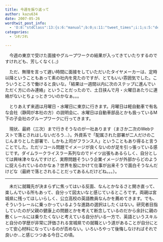```yaml
---
title: 今週を振り返って
author: kazu634
date: 2007-05-26
wordtwit_post_info:
  - 'O:8:"stdClass":13:{s:6:"manual";b:0;s:11:"tweet_times";i:1;s:5:"delay";i:0;s:7:"enabled";i:1;s:10:"separation";s:2:"60";s:7:"version";s:3:"3.7";s:14:"tweet_template";b:0;s:6:"status";i:2;s:6:"result";a:0:{}s:13:"tweet_counter";i:2;s:13:"tweet_log_ids";a:1:{i:0;i:2963;}s:9:"hash_tags";a:0:{}s:8:"accounts";a:1:{i:0;s:7:"kazu634";}}'
categories:
  - つれづれ

---
```

<div class="section">
<p>
    　今週の東京で受けた面接やグループワークの結果が入ってきていたりするのですけれども、芳しくなく(..;)
</p>
  
<p>
    　ただ、無理を言って遅い時間に面接をしていただいたタイヤメーカーは、定時以降ということもあって素の社内を見たのですが、とてもいい雰囲気でした。こういうところで働けると良いな。「結果は一週間以内に次のステップに進んでいただく方にのみ連絡」ということだったので、土日挟んで月・火曜日あたりに連絡がないとちょっときついのかなぁ。。。
</p>
  
<p>
    　とりあえず来週は月曜日・水曜日に東京に行きます。月曜日は軽自動車で有名な会社（静岡が本社の方）の説明会に、水曜日は自動車部品とかも扱っているM下の子会社のグループワークに行ってきます。
</p>
  
<p>
    　現状、最終（三次）まで行きそうなのが一社あります（まさか二次のWebテストで落とされはしないだろう…）。外資系で「配属された部署が二人だけのこじんまりとした部署で、しかも上司がフランス人」ということもあり得ると言うことでした。ただリコール問題でイメージが良くないのが足を引っ張っている感じです。ダイムラークライスラー系列なのでドイツ出張もあるらしく、自分としては興味津々なんですけど、実際問題そういう企業イメージが外部からどのように捉えられているのかなぁ？世界を股にかけて仕事が出来そうで面白そうなんだけどな（最終で落とされることだってあるんだけどね。。。）。
</p>
  
<hr />
  
<p>
    　未だに就職先が決まらずに焦ってはいる反面、なんとかなるさと開き直って、楽しんでいる所もあって、自分って図太いなと感じているところです。両親は宮城県に残ってほしいらしく、公立高校の英語教員なんかを薦めてきます。でも、そういうレールに乗っかっているような進路の選択はしたくはない。研究者目指していたのが父親の健康上の問題とかを考えて断念しているのだから余計に親の敷くレールには乗りたくないと考えている自分がいる一方で、英語というスキルと自分の学歴が非常に評価される宮城県での就職という道があることが自分にとって安心材料になっているのが否めない。いろいろやって後悔しなければそれで良いか…と感じつつある今日この頃。
</p>
</div>
